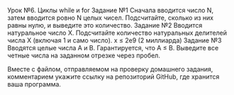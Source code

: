 Урок №6. Циклы while и for
Задание №1
Сначала вводится число N, затем вводится ровно N целых чисел. Подсчитайте, сколько из них равны нулю, и выведите это количество.
Задание №2
Вводится натуральное число X. Подсчитайте количество натуральных делителей числа X (включая 1 и само число). x ≤ 2e9 (2 миллиарда)
Задание №3
Вводятся целые числа A и B. Гарантируется, что A ≤ B. Выведите все четные числа на заданном отрезке через пробел.

Вместе с файлом, отправляемом на проверку домашнего задания, комментарием укажите ссылку на репозиторий GitHub, где хранится ваша программа.
